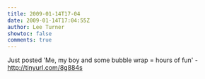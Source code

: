 ```yaml
---
title: 2009-01-14T17-04
date: 2009-01-14T17:04:55Z
author: Lee Turner
showtoc: false
comments: true
---
```


Just posted 'Me, my boy and some bubble wrap = hours of fun' - http://tinyurl.com/8g884s

